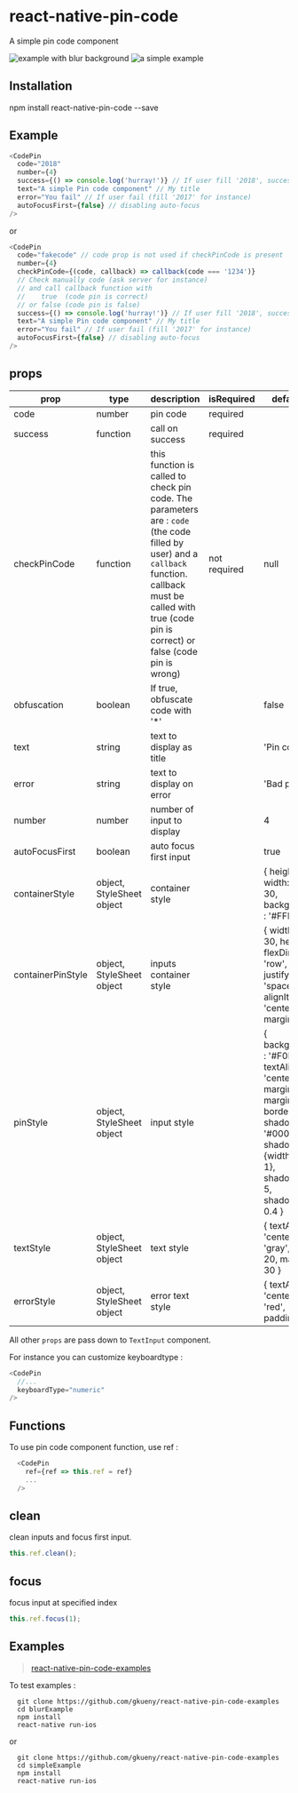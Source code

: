 # react-native-pin-code

A simple pin code component

![example with blur background](https://media.giphy.com/media/xUPGcffB0VeaMd6DSM/giphy.gif)
![a simple example](https://media.giphy.com/media/3oKIPsotgoJ8ZGEr5u/giphy.gif)

## Installation

npm install react-native-pin-code --save

## Example

```js
<CodePin
  code="2018"
  number={4}
  success={() => console.log('hurray!')} // If user fill '2018', success is called
  text="A simple Pin code component" // My title
  error="You fail" // If user fail (fill '2017' for instance)
  autoFocusFirst={false} // disabling auto-focus
/>
```

or

```js
<CodePin
  code="fakecode" // code prop is not used if checkPinCode is present
  number={4}
  checkPinCode={(code, callback) => callback(code === '1234')}
  // Check manually code (ask server for instance)
  // and call callback function with
  //    true  (code pin is correct)
  // or false (code pin is false)
  success={() => console.log('hurray!')} // If user fill '2018', success is called
  text="A simple Pin code component" // My title
  error="You fail" // If user fail (fill '2017' for instance)
  autoFocusFirst={false} // disabling auto-focus
/>
```

## props

| prop              | type                      | description                                                                                                                                                                                                      | isRequired   | default value                                                                                                                                                                                                      |
| ----------------- | ------------------------- | ---------------------------------------------------------------------------------------------------------------------------------------------------------------------------------------------------------------- | ------------ | ------------------------------------------------------------------------------------------------------------------------------------------------------------------------------------------------------------------ |
| code              | number                    | pin code                                                                                                                                                                                                         | required     |                                                                                                                                                                                                                    |
| success           | function                  | call on success                                                                                                                                                                                                  | required     |                                                                                                                                                                                                                    |
| checkPinCode      | function                  | this function is called to check pin code. The parameters are : `code` (the code filled by user) and a `callback` function. callback must be called with true (code pin is correct) or false (code pin is wrong) | not required | null                                                                                                                                                                                                               |
| obfuscation       | boolean                   | If true, obfuscate code with '\*'                                                                                                                                                                                |              | false                                                                                                                                                                                                              |
| text              | string                    | text to display as title                                                                                                                                                                                         |              | 'Pin code.'                                                                                                                                                                                                        |
| error             | string                    | text to display on error                                                                                                                                                                                         |              | 'Bad pin code.'                                                                                                                                                                                                    |
| number            | number                    | number of input to display                                                                                                                                                                                       |              | 4                                                                                                                                                                                                                  |
| autoFocusFirst    | boolean                   | auto focus first input                                                                                                                                                                                           |              | true                                                                                                                                                                                                               |
| containerStyle    | object, StyleSheet object | container style                                                                                                                                                                                                  |              | { height: 150, width: width - 30, backgroundColor : '#FFF' }                                                                                                                                                       |
| containerPinStyle | object, StyleSheet object | inputs container style                                                                                                                                                                                           |              | { width: width - 30, height: 40, flexDirection: 'row', justifyContent: 'space-around', alignItems: 'center', marginTop: 20 }                                                                                       |
| pinStyle          | object, StyleSheet object | input style                                                                                                                                                                                                      |              | { backgroundColor : '#F0F0F0', textAlign: 'center', flex: 1, marginLeft: 20, marginRight: 20, borderRadius: 5, shadowColor: '#000000', shadowOffset: {width: 1,height : 1}, shadowRadius: 5, shadowOpacity : 0.4 } |
| textStyle         | object, StyleSheet object | text style                                                                                                                                                                                                       |              | { textAlign: 'center', color: 'gray', fontSize: 20, marginTop: 30 }                                                                                                                                                |
| errorStyle        | object, StyleSheet object | error text style                                                                                                                                                                                                 |              | { textAlign: 'center', color: 'red', paddingTop: 10 }                                                                                                                                                              |

All other `props` are pass down to `TextInput` component.

For instance you can customize keyboardtype :

```js
<CodePin
  //...
  keyboardType="numeric"
/>
```

## Functions

To use pin code component function, use ref :

```js
  <CodePin
    ref={ref => this.ref = ref}
    ...
  />
```

## clean

clean inputs and focus first input.

```js
this.ref.clean();
```

## focus

focus input at specified index

```js
this.ref.focus(1);
```

## Examples

> [react-native-pin-code-examples](https://github.com/gkueny/react-native-pin-code-examples)

To test examples :

```
  git clone https://github.com/gkueny/react-native-pin-code-examples
  cd blurExample
  npm install
  react-native run-ios
```

or

```
  git clone https://github.com/gkueny/react-native-pin-code-examples
  cd simpleExample
  npm install
  react-native run-ios
```
